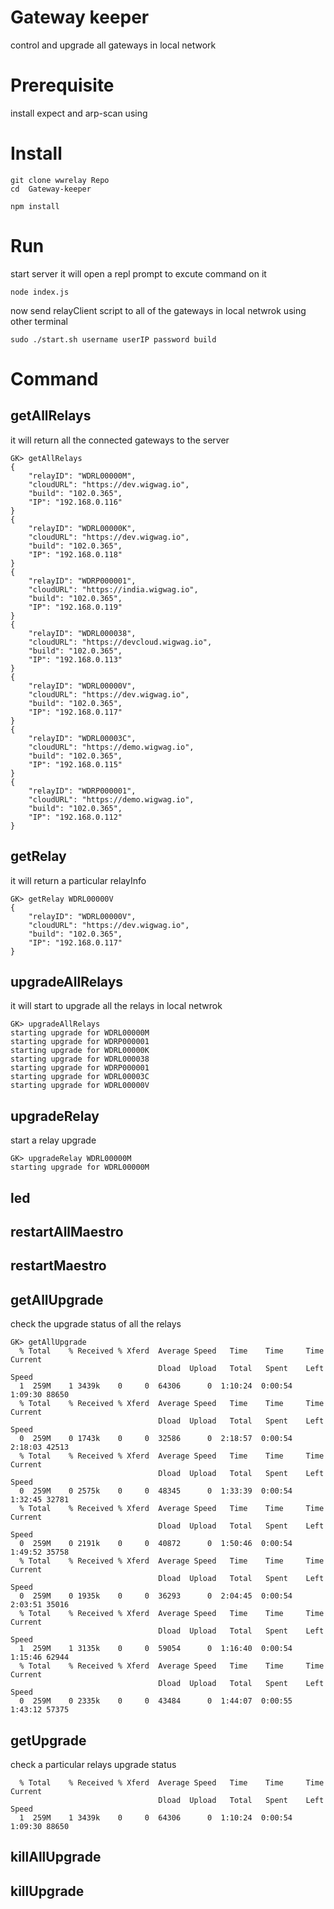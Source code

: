 # Gateway keeper
control and upgrade all gateways in local network

# Prerequisite
install expect and arp-scan using

# Install
```
git clone wwrelay Repo
cd  Gateway-keeper
```
```
npm install
```

# Run
start server it will open a repl prompt to excute command on it

```
node index.js
```

now send relayClient script to all of the gateways in local netwrok using other terminal  

```
sudo ./start.sh username userIP password build
```

# Command
## getAllRelays
it will return all the connected gateways to the server

``` 
GK> getAllRelays
{
    "relayID": "WDRL00000M",
    "cloudURL": "https://dev.wigwag.io",
    "build": "102.0.365",
    "IP": "192.168.0.116"
}
{
    "relayID": "WDRL00000K",
    "cloudURL": "https://dev.wigwag.io",
    "build": "102.0.365",
    "IP": "192.168.0.118"
}
{
    "relayID": "WDRP000001",
    "cloudURL": "https://india.wigwag.io",
    "build": "102.0.365",
    "IP": "192.168.0.119"
}
{
    "relayID": "WDRL000038",
    "cloudURL": "https://devcloud.wigwag.io",
    "build": "102.0.365",
    "IP": "192.168.0.113"
}
{
    "relayID": "WDRL00000V",
    "cloudURL": "https://dev.wigwag.io",
    "build": "102.0.365",
    "IP": "192.168.0.117"
}
{
    "relayID": "WDRL00003C",
    "cloudURL": "https://demo.wigwag.io",
    "build": "102.0.365",
    "IP": "192.168.0.115"
}
{
    "relayID": "WDRP000001",
    "cloudURL": "https://demo.wigwag.io",
    "build": "102.0.365",
    "IP": "192.168.0.112"
}

```

## getRelay
it will return a particular relayInfo

```
GK> getRelay WDRL00000V
{
    "relayID": "WDRL00000V",
    "cloudURL": "https://dev.wigwag.io",
    "build": "102.0.365",
    "IP": "192.168.0.117"
}
```

## upgradeAllRelays 
it will start to upgrade all the relays in local netwrok 

```
GK> upgradeAllRelays
starting upgrade for WDRL00000M
starting upgrade for WDRP000001
starting upgrade for WDRL00000K
starting upgrade for WDRL000038
starting upgrade for WDRP000001
starting upgrade for WDRL00003C
starting upgrade for WDRL00000V

```


## upgradeRelay
start a relay upgrade 

```
GK> upgradeRelay WDRL00000M
starting upgrade for WDRL00000M

```

## led

## restartAllMaestro

## restartMaestro

## getAllUpgrade
check the upgrade status of all the relays

```
GK> getAllUpgrade
  % Total    % Received % Xferd  Average Speed   Time    Time     Time  Current
                                 Dload  Upload   Total   Spent    Left  Speed
  1  259M    1 3439k    0     0  64306      0  1:10:24  0:00:54  1:09:30 88650
  % Total    % Received % Xferd  Average Speed   Time    Time     Time  Current
                                 Dload  Upload   Total   Spent    Left  Speed
  0  259M    0 1743k    0     0  32586      0  2:18:57  0:00:54  2:18:03 42513
  % Total    % Received % Xferd  Average Speed   Time    Time     Time  Current
                                 Dload  Upload   Total   Spent    Left  Speed
  0  259M    0 2575k    0     0  48345      0  1:33:39  0:00:54  1:32:45 32781
  % Total    % Received % Xferd  Average Speed   Time    Time     Time  Current
                                 Dload  Upload   Total   Spent    Left  Speed
  0  259M    0 2191k    0     0  40872      0  1:50:46  0:00:54  1:49:52 35758
  % Total    % Received % Xferd  Average Speed   Time    Time     Time  Current
                                 Dload  Upload   Total   Spent    Left  Speed
  0  259M    0 1935k    0     0  36293      0  2:04:45  0:00:54  2:03:51 35016
  % Total    % Received % Xferd  Average Speed   Time    Time     Time  Current
                                 Dload  Upload   Total   Spent    Left  Speed
  1  259M    1 3135k    0     0  59054      0  1:16:40  0:00:54  1:15:46 62944
  % Total    % Received % Xferd  Average Speed   Time    Time     Time  Current
                                 Dload  Upload   Total   Spent    Left  Speed
  0  259M    0 2335k    0     0  43484      0  1:44:07  0:00:55  1:43:12 57375

```

## getUpgrade
check a particular relays upgrade status 

```GK> getUpgrade WDRL00000M
  % Total    % Received % Xferd  Average Speed   Time    Time     Time  Current
                                 Dload  Upload   Total   Spent    Left  Speed
  1  259M    1 3439k    0     0  64306      0  1:10:24  0:00:54  1:09:30 88650
  ```

## killAllUpgrade

## killUpgrade
